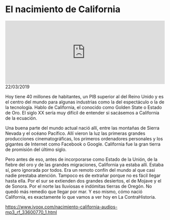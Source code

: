 # El nacimiento de California
<iframe id='audio_88903085' frameborder='0' allowfullscreen='' scrolling='no' height='200' style='width:100%;' src='https://www.ivoox.com/player_ej_33600770_6_1.html' loading='lazy'></iframe>22/03/2019

Hoy tiene 40 millones de habitantes, un PIB superior al del Reino Unido y es el centro del mundo para algunas industrias como la del espectáculo o la de la tecnología. Hablo de California, el conocido como Golden State o Estado de Oro. El siglo XX sería muy difícil de entender si sacásemos a California de la ecuación.  

 Una buena parte del mundo actual nació allí, entre las montañas de Sierra Nevada y el océano Pacífico. Allí vieron la luz las primeras grandes producciones cinematográficas, los primeros ordenadores personales y los gigantes de Internet como Facebook o Google. California fue la gran tierra de promisión del último siglo. 

 Pero antes de eso, antes de incorporarse como Estado de la Unión, de la fiebre del oro y de las grandes migraciones, California ya estaba allí. Estaba sí, pero ignorada por todos. Era un remoto confín del mundo al que casi nadie prestaba atención. Tampoco es de extrañar porque no es fácil llegar hasta ella. Por el sur se extienden dos grandes desiertos, el de Mojave y el de Sonora. Por el norte las lluviosas e indómitas tierras de Oregón. No quedó más remedio que llegar por mar. Y eso mismo, cómo nació California, es exactamente lo que vamos a ver hoy en La ContraHistoria. 

https://www.ivoox.com/nacimiento-california-audios-mp3_rf_33600770_1.html
